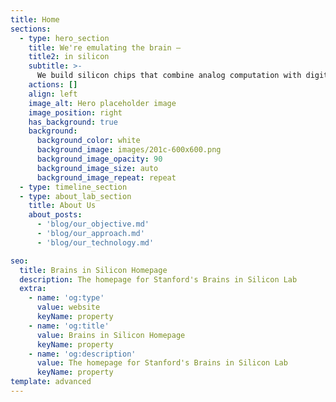 ```yaml
---
title: Home
sections:
  - type: hero_section
    title: We're emulating the brain —
    title2: in silicon
    subtitle: >-
      We build silicon chips that combine analog computation with digital communication, emulating the brain's unique mix of analog and digital techniques.
    actions: []
    align: left
    image_alt: Hero placeholder image
    image_position: right
    has_background: true
    background:
      background_color: white
      background_image: images/201c-600x600.png
      background_image_opacity: 90
      background_image_size: auto
      background_image_repeat: repeat
  - type: timeline_section
  - type: about_lab_section
    title: About Us
    about_posts:
      - 'blog/our_objective.md'
      - 'blog/our_approach.md'
      - 'blog/our_technology.md'

seo:
  title: Brains in Silicon Homepage
  description: The homepage for Stanford's Brains in Silicon Lab
  extra:
    - name: 'og:type'
      value: website
      keyName: property
    - name: 'og:title'
      value: Brains in Silicon Homepage
      keyName: property
    - name: 'og:description'
      value: The homepage for Stanford's Brains in Silicon Lab
      keyName: property
template: advanced
---
```

